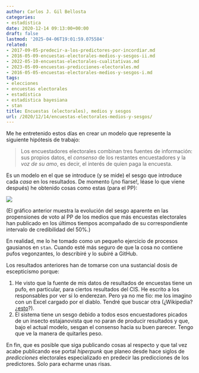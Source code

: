 ```yaml
---
author: Carlos J. Gil Bellosta
categories:
- estadística
date: 2020-12-14 09:13:00+00:00
draft: false
lastmod: '2025-04-06T19:01:59.075584'
related:
- 2017-09-05-predecir-a-los-predictores-por-incordiar.md
- 2016-05-09-encuestas-electorales-medios-y-sesgos-ii.md
- 2022-05-10-encuestas-electorales-cualitativas.md
- 2023-05-09-encuestas-predicciones-electorales.md
- 2016-05-05-encuestas-electorales-medios-y-sesgos-i.md
tags:
- elecciones
- encuestas electorales
- estadística
- estadística bayesiana
- stan
title: Encuestas (electorales), medios y sesgos
url: /2020/12/14/encuestas-electorales-medios-y-sesgos/
---
```


Me he entretenido estos días en crear un modelo que represente la siguiente hipótesis de trabajo:

>Los encuestadores electorales combinan tres fuentes de información: sus propios datos, el _consenso_ de los restantes encuestadores y la _voz de su amo_, es decir, el interés de quien paga la encuesta.

Es un modelo en el que se introduce (y se mide) el sesgo que introduce cada  _casa_ en los resultados. De momento (¡no fiarse!, léase lo que viene después) he obtenido cosas como estas (para el PP):

![](/wp-uploads/2020/12/sesgos_pp.png#center)

(El gráfico anterior muestra la evolución del sesgo aparente en las propensiones de voto al PP de los medios que más encuestas electorales han publicado en los últimos tiempos acompañado de su correspondiente intervalo de credibilidad del 50%.)

En realidad, me lo he tomado como un pequeño ejercicio de procesos gausianos en `stan`. Cuando esté más seguro de que la cosa no contiene pufos vegonzantes, lo describiré y lo subiré a GitHub.

Los resultados anteriores han de tomarse con una sustancial dosis de escepticismo porque:

1. He visto que la fuente de mis datos de resultados de encuestas tiene un pufo, en particular, para ciertos resultados del CIS. He escrito a los responsables por ver si lo enderezan. Pero ya no me fío: me los imagino con un Excel cargado por el diablo. Tendré que buscar otra (¿Wikipedia? ¿[esto](https://estaticos.elmundo.es/elmundo/2019/datos/oct/s1/encuestas_errejon/d3_polls_zoom/js/datos_v38.js)?).
2. El sistema tiene un sesgo debido a todos esos encuestadores picados de un insecto estajanovista que no paran de producir resultados y que, bajo el actual modelo, sesgan el consenso hacia su buen parecer. Tengo que ve la manera de quitarles peso.

En fin, que es posible que siga publicando cosas al respecto y que tal vez acabe publicando ese portal _hiperpunk_ que planeo desde hace siglos de _predicciones_ electorales especializado en predecir las predicciones de los predictores. Solo para echarme unas risas.
